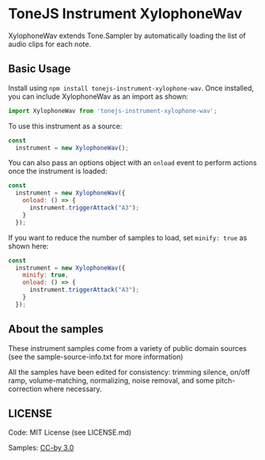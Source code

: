# ToneJS Instrument XylophoneWav

XylophoneWav extends Tone.Sampler by automatically loading the list of audio clips for each note.

## Basic Usage

Install using `npm install tonejs-instrument-xylophone-wav`. Once installed, you can include XylophoneWav as an import as shown:

```javascript
import XylophoneWav from 'tonejs-instrument-xylophone-wav';
```

To use this instrument as a source:

```javascript
const
  instrument = new XylophoneWav();
```

You can also pass an options object with an `onload` event to perform actions once the instrument is loaded:

```javascript
const
  instrument = new XylophoneWav({
    onload: () => {
      instrument.triggerAttack("A3");
    }
  });
```

If you want to reduce the number of samples to load, set `minify: true` as shown here:

```javascript
const
  instrument = new XylophoneWav({
    minify: true,
    onload: () => {
      instrument.triggerAttack("A3");
    }
  });
```

## About the samples

These instrument samples come from a variety of public domain sources (see the sample-source-info.txt for more information)

All the samples have been edited for consistency: trimming silence, on/off ramp, volume-matching, normalizing, noise removal, and some pitch-correction where necessary.

## LICENSE

Code: MIT License (see LICENSE.md)

Samples: [CC-by 3.0](https://creativecommons.org/licenses/by/3.0/)
